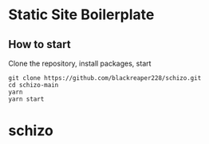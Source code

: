 # Static Site Boilerplate

## How to start

Clone the repository, install packages, start

```
git clone https://github.com/blackreaper228/schizo.git
cd schizo-main
yarn
yarn start
```

# schizo
